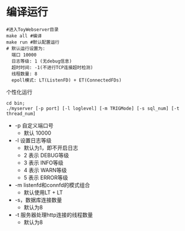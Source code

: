 # 编译运行
~~~shell
#进入ToyWebserver目录
make all #编译
make run #默认配置运行
# 默认运行设置为:
  端口 10000
  日志等级: 1 (无debug信息)
  超时时间: -1(不进行TCP连接超时检测)
  线程数量: 8
  epoll模式: LT(ListenFD) + ET(ConnectedFDs)
~~~

个性化运行
~~~shell
cd bin;
./myserver [-p port] [-l loglevel] [-m TRIGMode] [-s sql_num] [-t thread_num]
~~~

- -p 自定义端口号
  - 默认 10000
- -l 设置日志等级
  - 默认为1，即不开启日志
  - 2 表示 DEBUG等级
  - 3 表示 INFO等级
  - 4 表示 WARN等级
  - 5 表示 ERROR等级
- -m listenfd和connfd的模式组合
  - 默认使用LT + LT
- -s，数据库连接数量
  - 默认为8
- -t 服务器处理http连接的线程数量
  - 默认为8